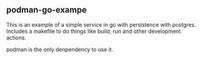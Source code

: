 ## podman-go-exampe
This is an example of a simple service in go with persistence with postgres. Includes 
a makefile to do things like build, run and other development actions.

podman is the only denpendency to use it.
